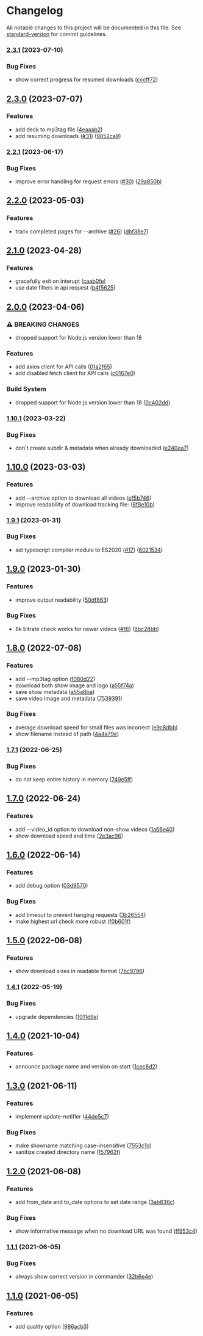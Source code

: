 # Changelog

All notable changes to this project will be documented in this file. See [standard-version](https://github.com/conventional-changelog/standard-version) for commit guidelines.

### [2.3.1](https://github.com/koenvanzuijlen/giantbomb-show-dl/compare/v2.3.0...v2.3.1) (2023-07-10)


### Bug Fixes

* show correct progress for resumed downloads ([cccff72](https://github.com/koenvanzuijlen/giantbomb-show-dl/commit/cccff72be0b8a1f889c4f9bd102d7ca419751c4e))

## [2.3.0](https://github.com/koenvanzuijlen/giantbomb-show-dl/compare/v2.2.1...v2.3.0) (2023-07-07)


### Features

* add deck to mp3tag file ([4eaaab2](https://github.com/koenvanzuijlen/giantbomb-show-dl/commit/4eaaab266959bc575b73498f8ebc0c6aa0b12724))
* add resuming downloads ([#31](https://github.com/koenvanzuijlen/giantbomb-show-dl/issues/31)) ([9852ca9](https://github.com/koenvanzuijlen/giantbomb-show-dl/commit/9852ca9d8f0888cbca4e683e66e99a32560f825d))

### [2.2.1](https://github.com/koenvanzuijlen/giantbomb-show-dl/compare/v2.2.0...v2.2.1) (2023-06-17)


### Bug Fixes

* improve error handling for request errors ([#30](https://github.com/koenvanzuijlen/giantbomb-show-dl/issues/30)) ([29a850b](https://github.com/koenvanzuijlen/giantbomb-show-dl/commit/29a850bbd6583e9cbe8db69844878c6a8f33d060))

## [2.2.0](https://github.com/koenvanzuijlen/giantbomb-show-dl/compare/v2.1.0...v2.2.0) (2023-05-03)


### Features

* track completed pages for --archive ([#26](https://github.com/koenvanzuijlen/giantbomb-show-dl/issues/26)) ([dbf38e7](https://github.com/koenvanzuijlen/giantbomb-show-dl/commit/dbf38e7990406303dfd22b33cff17be7b5f97c7a))

## [2.1.0](https://github.com/koenvanzuijlen/giantbomb-show-dl/compare/v2.0.0...v2.1.0) (2023-04-28)


### Features

* gracefully exit on interupt ([caab0fe](https://github.com/koenvanzuijlen/giantbomb-show-dl/commit/caab0fe4a3c93e1395a17e509c9c9c9e558bc2a4))
* use date filters in api request ([b4f5625](https://github.com/koenvanzuijlen/giantbomb-show-dl/commit/b4f5625836f610b46199ee809265666930f96bc5))

## [2.0.0](https://github.com/koenvanzuijlen/giantbomb-show-dl/compare/v1.10.1...v2.0.0) (2023-04-06)


### ⚠ BREAKING CHANGES

* dropped support for Node.js version lower than 18

### Features

* add axios client for API calls ([01a2f65](https://github.com/koenvanzuijlen/giantbomb-show-dl/commit/01a2f652a880a09d11c84a77789bef47d4bf57bd))
* add disabled fetch client for API calls ([c0167e0](https://github.com/koenvanzuijlen/giantbomb-show-dl/commit/c0167e0e6681ec3ee3ace768444d71aa57da1180))


### Build System

* dropped support for Node.js version lower than 18 ([0c402dd](https://github.com/koenvanzuijlen/giantbomb-show-dl/commit/0c402ddc31ead5118e17ac1e695bf212fe42b02f))

### [1.10.1](https://github.com/koenvanzuijlen/giantbomb-show-dl/compare/v1.10.0...v1.10.1) (2023-03-22)


### Bug Fixes

* don't create subdir & metadata when already downloaded ([e240ea7](https://github.com/koenvanzuijlen/giantbomb-show-dl/commit/e240ea7907f2c5d417e3e226a4a750f40d8548e4))

## [1.10.0](https://github.com/koenvanzuijlen/giantbomb-show-dl/compare/v1.9.1...v1.10.0) (2023-03-03)


### Features

* add --archive option to download all videos ([e15b746](https://github.com/koenvanzuijlen/giantbomb-show-dl/commit/e15b74625249f474cd26aa5e92447005833b3df8))
* improve readability of download tracking file: ([8f8e10b](https://github.com/koenvanzuijlen/giantbomb-show-dl/commit/8f8e10b65cad3e76828ecdadf3afd993aba0ae42))

### [1.9.1](https://github.com/koenvanzuijlen/giantbomb-show-dl/compare/v1.9.0...v1.9.1) (2023-01-31)


### Bug Fixes

* set typescript compiler module to ES2020 ([#17](https://github.com/koenvanzuijlen/giantbomb-show-dl/issues/17)) ([6021534](https://github.com/koenvanzuijlen/giantbomb-show-dl/commit/60215347406ae2fcabb5858a6eebbd00802f30f5))

## [1.9.0](https://github.com/koenvanzuijlen/giantbomb-show-dl/compare/v1.8.0...v1.9.0) (2023-01-30)


### Features

* improve output readability ([50df863](https://github.com/koenvanzuijlen/giantbomb-show-dl/commit/50df8632275d1d35d02e41d83e7389d4b1fe7249))


### Bug Fixes

* 8k bitrate check works for newer videos ([#16](https://github.com/koenvanzuijlen/giantbomb-show-dl/issues/16)) ([8bc28bb](https://github.com/koenvanzuijlen/giantbomb-show-dl/commit/8bc28bbe9022ae3e043649d3ef034d8b942c983b))

## [1.8.0](https://github.com/koenvanzuijlen/giantbomb-show-dl/compare/v1.7.1...v1.8.0) (2022-07-08)


### Features

* add --mp3tag option ([f080d22](https://github.com/koenvanzuijlen/giantbomb-show-dl/commit/f080d222d17fceebd30a5dbd027f24c7629146d0))
* download both show image and logo ([a55f74a](https://github.com/koenvanzuijlen/giantbomb-show-dl/commit/a55f74abb3167e1809c2146add171e92cc0aceef))
* save show metadata ([a55a8ba](https://github.com/koenvanzuijlen/giantbomb-show-dl/commit/a55a8baf5a2d723c4cef6376c01303baadca28e1))
* save video image and metadata ([7539391](https://github.com/koenvanzuijlen/giantbomb-show-dl/commit/753939154bc1ea7c3938e774b02ca5abc3ab0c86))


### Bug Fixes

* average download speed for small files was incorrect ([e9c8dbb](https://github.com/koenvanzuijlen/giantbomb-show-dl/commit/e9c8dbb2d318874760f9bb4223524ee7b8273ce2))
* show filename instead of path ([4a4a79e](https://github.com/koenvanzuijlen/giantbomb-show-dl/commit/4a4a79eb8fdc4cabb200a869c486f1482ce60660))

### [1.7.1](https://github.com/koenvanzuijlen/giantbomb-show-dl/compare/v1.7.0...v1.7.1) (2022-06-25)


### Bug Fixes

* do not keep entire history in memory ([749e5ff](https://github.com/koenvanzuijlen/giantbomb-show-dl/commit/749e5ffb5ed2d32e03fb44f7d15db929e55d830e))

## [1.7.0](https://github.com/koenvanzuijlen/giantbomb-show-dl/compare/v1.6.0...v1.7.0) (2022-06-24)


### Features

* add --video_id option to download non-show videos ([1a66e40](https://github.com/koenvanzuijlen/giantbomb-show-dl/commit/1a66e4058032b9d817693a9b7d9ffaff6b0455c9))
* show download speed and time ([2e3ac96](https://github.com/koenvanzuijlen/giantbomb-show-dl/commit/2e3ac960065527bfb02c4d892a11c978c1e0aea9))

## [1.6.0](https://github.com/koenvanzuijlen/giantbomb-show-dl/compare/v1.5.0...v1.6.0) (2022-06-14)


### Features

* add debug option ([03d9570](https://github.com/koenvanzuijlen/giantbomb-show-dl/commit/03d957092abc77899f7179389269efca85101a4c))


### Bug Fixes

* add timeout to prevent hanging requests ([3b26554](https://github.com/koenvanzuijlen/giantbomb-show-dl/commit/3b26554f51b7521e1f55e51991ca466968ee87c7))
* make highest url check more robust ([f0b601f](https://github.com/koenvanzuijlen/giantbomb-show-dl/commit/f0b601f5579f119e4e8a05ffa35c15e309534312))

## [1.5.0](https://github.com/koenvanzuijlen/giantbomb-show-dl/compare/v1.4.1...v1.5.0) (2022-06-08)


### Features

* show download sizes in readable format ([7bc9796](https://github.com/koenvanzuijlen/giantbomb-show-dl/commit/7bc9796abe753ea12582dc48a88c1946e1059ad0))

### [1.4.1](https://github.com/koenvanzuijlen/giantbomb-show-dl/compare/v1.4.0...v1.4.1) (2022-05-19)


### Bug Fixes

* upgrade dependencies ([1011d9a](https://github.com/koenvanzuijlen/giantbomb-show-dl/commit/1011d9a7868349835720e8dcb75ae0f1cb8eada0))

## [1.4.0](https://github.com/koenvanzuijlen/giantbomb-show-dl/compare/v1.3.0...v1.4.0) (2021-10-04)


### Features

* announce package name and version on start ([1cec8d2](https://github.com/koenvanzuijlen/giantbomb-show-dl/commit/1cec8d20a5abd0da0cd4f2bbf0589c8e23e64562))

## [1.3.0](https://github.com/koenvanzuijlen/giantbomb-show-dl/compare/v1.2.0...v1.3.0) (2021-06-11)


### Features

* implement update-notifier ([44de5c7](https://github.com/koenvanzuijlen/giantbomb-show-dl/commit/44de5c7362ae96fb38f9eeb1a62a21480044fd2a))


### Bug Fixes

* make showname matching case-insensitive ([7553c1d](https://github.com/koenvanzuijlen/giantbomb-show-dl/commit/7553c1ddb37fd59510ab6d90697ad207681a882f))
* sanitize created directory name ([157962f](https://github.com/koenvanzuijlen/giantbomb-show-dl/commit/157962f57d690a0ea0626e449c91543f3c57a22e))

## [1.2.0](https://github.com/koenvanzuijlen/giantbomb-show-dl/compare/v1.1.1...v1.2.0) (2021-06-08)


### Features

* add from_date and to_date options to set date range ([3ab836c](https://github.com/koenvanzuijlen/giantbomb-show-dl/commit/3ab836c3dede8207dfab2a6af90974d4986d4de0))


### Bug Fixes

* show informative message when no download URL was found ([ff953c4](https://github.com/koenvanzuijlen/giantbomb-show-dl/commit/ff953c45b6bd2e2b5ab314908b615d8f11db4483))

### [1.1.1](https://github.com/koenvanzuijlen/giantbomb-show-dl/compare/v1.1.0...v1.1.1) (2021-06-05)


### Bug Fixes

* always show correct version in commander ([32b6e4e](https://github.com/koenvanzuijlen/giantbomb-show-dl/commit/32b6e4ee1afbb5b8c0e44bab9dad18393b739c9c))

## [1.1.0](https://github.com/koenvanzuijlen/giantbomb-show-dl/compare/v1.0.1...v1.1.0) (2021-06-05)


### Features

* add quality option ([986acb3](https://github.com/koenvanzuijlen/giantbomb-show-dl/commit/986acb37711fa5443ea3a7fd4d1674c3233cc247))
